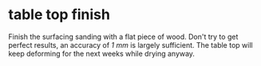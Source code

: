 # table top finish #
Finish the surfacing sanding with a flat piece of wood.
Don't try to get perfect results, an accuracy of *1 mm* is largely sufficient.
The table top will keep deforming for the next weeks while drying anyway.